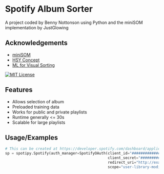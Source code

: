 # Spotify Album Sorter 

A project coded by Benny Nottonson using Python and the miniSOM implementation by JustGlowing



## Acknowledgements

 - [miniSOM](https://github.com/JustGlowing/minisom/blob/master/minisom.py)
 - [HSY Concept](https://www.alanzucconi.com/2015/09/30/colour-sorting/)
 - [ML for Visual Sorting](https://towardsdatascience.com/machine-learning-to-visually-sort-7349d3660e1)



[![MIT License](https://img.shields.io/badge/License-MIT-green.svg)](https://choosealicense.com/licenses/mit/)



## Features

- Allows selection of album
- Preloaded training data
- Works for public and private playlists
- Runtime generally <= 30s
- Scalable for large playlists


## Usage/Examples

```python
# This can be created at https://developer.spotify.com/dashboard/applications
sp = spotipy.Spotify(auth_manager=SpotifyOAuth(client_id="########################",
                                               client_secret="#########################",
                                               redirect_uri="http://example.com",
                                               scope="user-library-modify playlist-modify-public ugc-image-upload playlist-modify-private user-library-read"))
```
